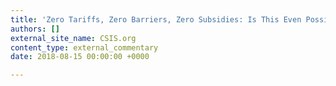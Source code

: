 ```yaml
---
title: 'Zero Tariffs, Zero Barriers, Zero Subsidies: Is This Even Possible?'
authors: []
external_site_name: CSIS.org
content_type: external_commentary
date: 2018-08-15 00:00:00 +0000

---
```


